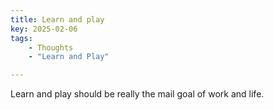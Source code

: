 ```yaml
---
title: Learn and play
key: 2025-02-06
tags: 
    - Thoughts
    - "Learn and Play"

---
```


Learn and play should be really the mail goal of work and life. 

